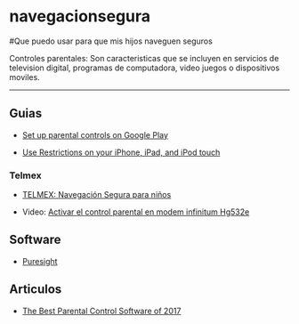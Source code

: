 # navegacionsegura

#Que puedo usar para que mis hijos naveguen seguros

Controles parentales: Son caracteristicas que se incluyen en servicios de television digital, programas de computadora, video juegos o dispositivos moviles.


-----------
## Guias
+ [Set up parental controls on Google Play](https://support.google.com/googleplay/answer/1075738?hl=en)

+ [Use Restrictions on your iPhone, iPad, and iPod touch](https://support.apple.com/en-us/HT201304)
### Telmex
* [TELMEX: Navegación Segura para niños](http://telmex.com/en/web/asistencia/hogar-preguntas-frecuentes-navegacion-segura-para-ninos)
+ Video: [Activar el control parental en modem infinitum Hg532e](https://www.youtube.com/watch?v=XAsCW1UVQIc)
## Software
+ [Puresight](http://www.puresight.com/) 
## Articulos

+ [The Best Parental Control Software of 2017](http://www.pcmag.com/article2/0,2817,2346997,00.asp)





